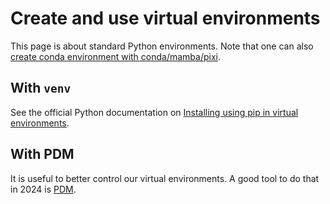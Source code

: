 # Create and use virtual environments

This page is about standard Python environments. Note that one can also
[create conda environment with conda/mamba/pixi](./conda-forge.md).

## With `venv`

See the official Python documentation on
[Installing using pip in virtual environments](https://packaging.python.org/en/latest/guides/installing-using-pip-and-virtual-environments/).

## With PDM

It is useful to better control our virtual environments. A good tool to do that in 2024
is [PDM](https://pdm-project.org).
